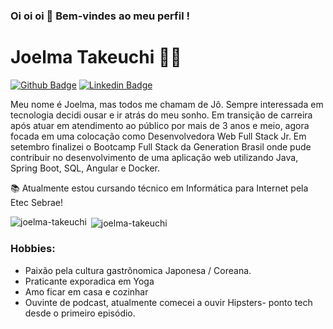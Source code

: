 ### Oi oi oi :wave: Bem-vindes ao meu perfil ! 
# Joelma Takeuchi :woman_technologist:


[![Github Badge](https://img.shields.io/badge/-Github-000?style=flat-square&logo=Github&logoColor=white&link=https://github.com/joelma-takeuchi)](https://github.com/joelma-takeuchi)
[![Linkedin Badge](https://img.shields.io/badge/-LinkedIn-blue?style=flat-square&logo=Linkedin&logoColor=white&link=https://www.linkedin.com/in/joelmatakeuchi/)](https://www.linkedin.com/in/joelmatakeuchi/)





Meu nome é Joelma, mas todos me chamam de Jô. Sempre interessada em tecnologia decidi ousar e ir atrás do meu sonho.
Em transição de carreira após atuar em atendimento ao público por mais de 3 anos e meio, agora focada em uma colocação como Desenvolvedora Web Full Stack Jr.
Em setembro finalizei o Bootcamp Full Stack da Generation Brasil onde pude contribuir no desenvolvimento de uma aplicação web utilizando Java, Spring Boot, SQL, Angular  e Docker.

:books: Atualmente estou cursando técnico em  Informática para Internet pela Etec Sebrae!<br>




<p><img align="left" src="https://github-readme-stats.vercel.app/api/top-langs/?username=joelma-takeuchi&layout=compact" alt="joelma-takeuchi" /></p>

<p>&nbsp;<img align="center" src="https://github-readme-stats.vercel.app/api?username=joelma-takeuchi&show_icons=true" alt="joelma-takeuchi" /></p>


### Hobbies: 

* Paixão pela cultura gastrônomica Japonesa / Coreana.
* Praticante exporadica em Yoga
* Amo ficar em casa e cozinhar
* Ouvinte de podcast, atualmente comecei a ouvir Hipsters- ponto tech desde o primeiro episódio.



<!--
**joelma-takeuchi/joelma-takeuchi** is a ✨ _special_ ✨ repository because its `README.md` (this file) appears on your GitHub profile.
